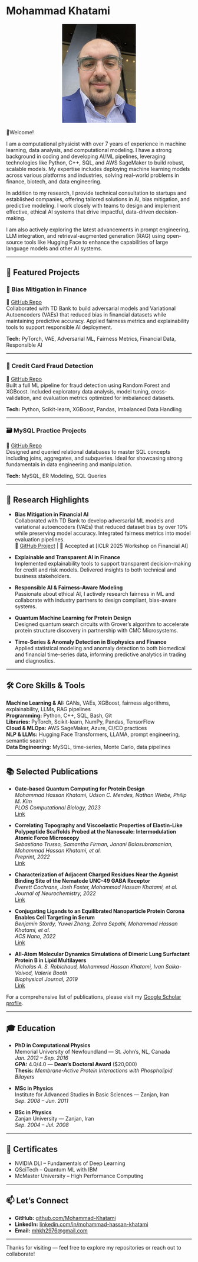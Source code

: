 # Mohammad Khatami

<p align="center">
  <img src="https://github.com/Mohammad-Khatami/photo/raw/main/photo_2025-04-15_11-19-18.jpg" alt="Mohammad Khatami" width="200"/>
</p>

👋Welcome! 

I am a computational physicist with over 7 years of experience in machine learning, data analysis, and computational modeling. I have a strong background in coding and developing AI/ML pipelines, leveraging technologies like Python, C++, SQL, and AWS SageMaker to build robust, scalable models. My expertise includes deploying machine learning models across various platforms and industries, solving real-world problems in finance, biotech, and data engineering.

In addition to my research, I provide technical consultation to startups and established companies, offering tailored solutions in AI, bias mitigation, and predictive modeling. I work closely with teams to design and implement effective, ethical AI systems that drive impactful, data-driven decision-making.

I am also actively exploring the latest advancements in prompt engineering, LLM integration, and retrieval-augmented generation (RAG) using open-source tools like Hugging Face to enhance the capabilities of large language models and other AI systems.

---

## 🚀 Featured Projects

### 🧠 Bias Mitigation in Finance  
🔗 [GitHub Repo](https://github.com/Mohammad-Khatami/GANs_muliple_SF_fairness)  
Collaborated with TD Bank to build adversarial models and Variational Autoencoders (VAEs) that reduced bias in financial datasets while maintaining predictive accuracy. Applied fairness metrics and explainability tools to support responsible AI deployment.

**Tech:** PyTorch, VAE, Adversarial ML, Fairness Metrics, Financial Data, Responsible AI

---

### 🔐 Credit Card Fraud Detection  
🔗 [GitHub Repo](https://github.com/Mohammad-Khatami/fraud-detection-project)  
Built a full ML pipeline for fraud detection using Random Forest and XGBoost. Included exploratory data analysis, model tuning, cross-validation, and evaluation metrics optimized for imbalanced datasets.

**Tech:** Python, Scikit-learn, XGBoost, Pandas, Imbalanced Data Handling

---

### 🗃️ MySQL Practice Projects  
🔗 [GitHub Repo](https://github.com/Mohammad-Khatami/MySQL-tutorial)  
Designed and queried relational databases to master SQL concepts including joins, aggregates, and subqueries. Ideal for showcasing strong fundamentals in data engineering and manipulation.

**Tech:** MySQL, ER Modeling, SQL Queries

---

## 🧪 Research Highlights

- **Bias Mitigation in Financial AI**  
  Collaborated with TD Bank to develop adversarial ML models and variational autoencoders (VAEs) that reduced dataset bias by over 10% while preserving model accuracy. Integrated fairness metrics into model evaluation pipelines.  
  🔗 [GitHub Project](https://github.com/Mohammad-Khatami/GANs_muliple_SF_fairness) | 📝 Accepted at [ICLR 2025 Workshop on Financial AI]

- **Explainable and Transparent AI in Finance**  
  Implemented explainability tools to support transparent decision-making for credit and risk models. Delivered insights to both technical and business stakeholders.

- **Responsible AI & Fairness-Aware Modeling**  
  Passionate about ethical AI, I actively research fairness in ML and collaborate with industry partners to design compliant, bias-aware systems.

- **Quantum Machine Learning for Protein Design**  
  Designed quantum search circuits with Grover’s algorithm to accelerate protein structure discovery in partnership with CMC Microsystems.

- **Time-Series & Anomaly Detection in Biophysics and Finance**  
  Applied statistical modeling and anomaly detection to both biomedical and financial time-series data, informing predictive analytics in trading and diagnostics.

---

## 🛠️ Core Skills & Tools

**Machine Learning & AI:** GANs, VAEs, XGBoost, fairness algorithms, explainability, LLMs, RAG pipelines  
**Programming:** Python, C++, SQL, Bash, Git  
**Libraries:** PyTorch, Scikit-learn, NumPy, Pandas, TensorFlow  
**Cloud & MLOps:** AWS SageMaker, Azure, CI/CD practices  
**NLP & LLMs:** Hugging Face Transformers, LLAMA, prompt engineering, semantic search  
**Data Engineering:** MySQL, time-series, Monte Carlo, data pipelines

---

## 📚 Selected Publications

- **Gate-based Quantum Computing for Protein Design**  
  *Mohammad Hassan Khatami, Udson C. Mendes, Nathan Wiebe, Philip M. Kim*  
  *PLOS Computational Biology, 2023*  
  [Link](https://journals.plos.org/ploscompbiol/article?id=10.1371/journal.pcbi.1011033)

- **Correlating Topography and Viscoelastic Properties of Elastin-Like Polypeptide Scaffolds Probed at the Nanoscale: Intermodulation Atomic Force Microscopy**  
  *Sebastiano Trusso, Samantha Firman, Janani Balasubramanian, Mohammad Hassan Khatami, et al.*  
  *Preprint, 2022*  
  [Link](https://www.researchgate.net/publication/363493456)

- **Characterization of Adjacent Charged Residues Near the Agonist Binding Site of the Nematode UNC-49 GABA Receptor**  
  *Everett Cochrane, Josh Foster, Mohammad Hassan Khatami, et al.*  
  *Journal of Neurochemistry, 2022*  
  [Link](https://www.researchgate.net/publication/363493456)

- **Conjugating Ligands to an Equilibrated Nanoparticle Protein Corona Enables Cell Targeting in Serum**  
  *Benjamin Stordy, Yuwei Zhang, Zahra Sepahi, Mohammad Hassan Khatami, et al.*  
  *ACS Nano, 2022*  
  [Link](https://www.researchgate.net/publication/363493456)

- **All-Atom Molecular Dynamics Simulations of Dimeric Lung Surfactant Protein B in Lipid Multilayers**  
  *Nicholas A. S. Robichaud, Mohammad Hassan Khatami, Ivan Saika-Voivod, Valerie Booth*  
  *Biophysical Journal, 2019*  
  [Link](https://www.ncbi.nlm.nih.gov/pmc/articles/PMC6719169/)

For a comprehensive list of publications, please visit my [Google Scholar profile](https://scholar.google.ca/citations?user=pZlvACoAAAAJ&hl=en).

---

## 🎓 Education

- **PhD in Computational Physics**  
  Memorial University of Newfoundland — St. John’s, NL, Canada  
  *Jan. 2012 – Sep. 2016*  
  **GPA:** 4.0/4.0 — **Dean’s Doctoral Award** ($20,000)  
  **Thesis:** *Membrane-Active Protein Interactions with Phospholipid Bilayers*

- **MSc in Physics**  
  Institute for Advanced Studies in Basic Sciences — Zanjan, Iran  
  *Sep. 2008 – Jun. 2011*

- **BSc in Physics**  
  Zanjan University — Zanjan, Iran  
  *Sep. 2004 – Jul. 2008*
  
---

## 📜 Certificates

- NVIDIA DLI – Fundamentals of Deep Learning  
- QSciTech – Quantum ML with IBM  
- McMaster University – High Performance Computing

---

## 📫 Let’s Connect

- **GitHub:** [github.com/Mohammad-Khatami](https://github.com/Mohammad-Khatami)  
- **LinkedIn:** [linkedin.com/in/mohammad-hassan-khatami](https://linkedin.com/in/mohammad-hassan-khatami)  
- **Email:** mhkh2976@gmail.com  

---

Thanks for visiting — feel free to explore my repositories or reach out to collaborate!
